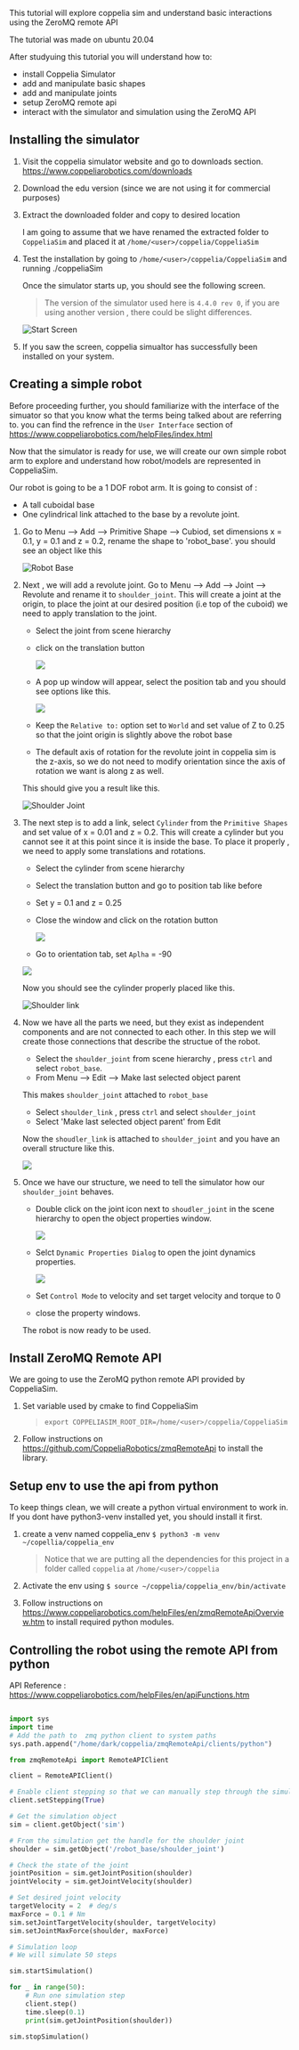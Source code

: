 
This tutorial will explore coppelia sim and understand basic interactions
using the ZeroMQ remote API

The tutorial was made on ubuntu 20.04

After studyuing this tutorial you will understand how to:

- install Coppelia Simulator
- add and manipulate basic shapes 
- add and manipulate joints
- setup ZeroMQ remote api 
- interact with the simulator and simulation using the ZeroMQ API


Installing the simulator
---

1. Visit the coppelia simulator website and go to downloads section.
   https://www.coppeliarobotics.com/downloads

2. Download the edu version (since we are not using it for commercial purposes)
3. Extract the downloaded folder and copy to desired location

    I am going to assume that we have renamed the extracted folder to `CoppeliaSim` and placed it at  `/home/<user>/coppelia/CoppeliaSim`

4. Test the installation by going to `/home/<user>/coppelia/CoppeliaSim` and running ./coppeliaSim 

    Once the simulator starts up, you should see the following screen.
    >The version of the simulator used here is `4.4.0 rev 0`, if you are using another version , there could be slight differences. 

    ![Start Screen](/images/coppelia/coppelia_start_screen.png)

5. If you saw the screen,  coppelia simualtor has successfully been installed on your system.


Creating a simple robot
---

Before proceeding further, you should familiarize with the interface of the simuator so that you know what the terms being talked about are referring to.
you can find the refrence in the  `User Interface` section of https://www.coppeliarobotics.com/helpFiles/index.html


Now that the simulator is ready for use, we will create our own simple robot arm to explore and understand how robot/models are represented in CoppeliaSim.

Our robot is going to be a 1 DOF robot arm. It is going to consist of :

- A tall cuboidal base 
- One cylindrical link attached to the base by a revolute joint.

1. Go to Menu --> Add --> Primitive Shape --> Cubiod, set dimensions
x = 0.1, y = 0.1 and z = 0.2, rename the shape to 'robot_base'. you should see an object like this

    ![Robot Base](/images/coppelia/bot_base_screen.png)

2. Next , we will add a revolute joint.
   Go to Menu --> Add --> Joint --> Revolute and rename it to `shoulder_joint`. This will create a joint at the origin, to place the joint at our desired position (i.e top of the cuboid) we need to apply translation to the joint.

   - Select the joint from scene hierarchy
   - click on the translation button 

        ![](/images/coppelia/translation_button.png)
   - A pop up window will appear, select the position tab and you should see options like this.

        ![](/images/coppelia/translation_pop_up.png)

   - Keep the `Relative to:` option set to `World` and set value of Z to 0.25 so that the joint origin is slightly above the robot 
   base

   - The default axis of rotation for the revolute joint in coppelia sim is the z-axis, so we do not need to modify orientation since the axis of rotation we want is along z as well.
   
   This should give you a result like this.

   ![Shoulder Joint](/images/coppelia/shoulder_joint.png)

3. The next step is to add a link, select `Cylinder` from the `Primitive Shapes` and set value of x = 0.01 and z = 0.2. This will create a cylinder but you cannot see it at this point since it is inside the base. To place it properly , we need to apply some translations and rotations.

    - Select the cylinder from scene hierarchy 
    - Select the translation button and go to position tab like before
    - Set y = 0.1 and z = 0.25 
    - Close the window and click on the rotation button

      ![](/images/coppelia/rotation_button.png)

    - Go to orientation tab, set `Aplha` = -90

    ![](/images/coppelia/orientation_window.png)

    Now you should see the cylinder properly placed like this.

    ![Shoulder link](/images/coppelia/shoulder_link.png)


4. Now we have all the parts we need, but they exist as independent components and are not connected to each other. In this step we will create those connections that describe the structue of the robot.

    - Select the `shoulder_joint` from scene hierarchy , press `ctrl` and select `robot_base`.
    - From Menu --> Edit --> Make last selected object parent
    
    This makes `shoulder_joint` attached to `robot_base`

    - Select `shoulder_link` , press `ctrl` and select `shoulder_joint` 
    - Select 'Make last selected object parent' from Edit

    Now the `shoudler_link` is attached to `shoulder_joint` and you have an overall structure like this.

    ![](/images/coppelia/robot_structure.png)

5. Once we have our structure, we need to tell the simulator how our `shoulder_joint` behaves.

    - Double click on the joint icon next to `shoudler_joint` in the scene hierarchy to open the object properties window.

        ![](/images/coppelia/scene_object_properties.png)

    - Selct `Dynamic Properties Dialog` to open the joint dynamics properties.

        ![](/images/coppelia/joint_dynamic_properties.png)

    - Set `Control Mode` to velocity and set target velocity and torque to 0

    - close the property windows.


    The robot is now ready to be used.


Install ZeroMQ Remote API
---

We are going to use the ZeroMQ python remote API provided by CoppeliaSim.

1. Set variable used by cmake to find CoppeliaSim
    > `export COPPELIASIM_ROOT_DIR=/home/<user>/coppelia/CoppeliaSim`

2. Follow instructions on https://github.com/CoppeliaRobotics/zmqRemoteApi to install the library.


Setup env to use the api from python
---

To keep things clean, we will create a python virtual environment to work in.
If you dont have python3-venv installed yet, you should install it first.

1. create a venv named coppelia_env 
  `$ python3 -m venv ~/copellia/coppelia_env`
    
    > Notice that we are putting all the dependencies for this project in a folder called `coppelia` at `/home/<user>/coppelia`

2. Activate the env using `$ source ~/coppelia/coppelia_env/bin/activate`

3. Follow instructions on https://www.coppeliarobotics.com/helpFiles/en/zmqRemoteApiOverview.htm to install required python modules.



Controlling the robot using the remote API from python
---

API Reference : https://www.coppeliarobotics.com/helpFiles/en/apiFunctions.htm


```Python

import sys
import time
# Add the path to  zmq python client to system paths
sys.path.append("/home/dark/coppelia/zmqRemoteApi/clients/python")

from zmqRemoteApi import RemoteAPIClient

client = RemoteAPIClient()

# Enable client stepping so that we can manually step through the simulation
client.setStepping(True)

# Get the simulation object
sim = client.getObject('sim')

# From the simulation get the handle for the shoulder joint
shoulder = sim.getObject('/robot_base/shoulder_joint')

# Check the state of the joint
jointPosition = sim.getJointPosition(shoulder)
jointVelocity = sim.getJointVelocity(shoulder)

# Set desired joint velocity
targetVelocity = 2  # deg/s
maxForce = 0.1 # Nm
sim.setJointTargetVelocity(shoulder, targetVelocity)
sim.setJointMaxForce(shoulder, maxForce)

# Simulation loop
# We will simulate 50 steps

sim.startSimulation()

for _ in range(50):
    # Run one simulation step
    client.step()
    time.sleep(0.1)
    print(sim.getJointPosition(shoulder))

sim.stopSimulation()

```
